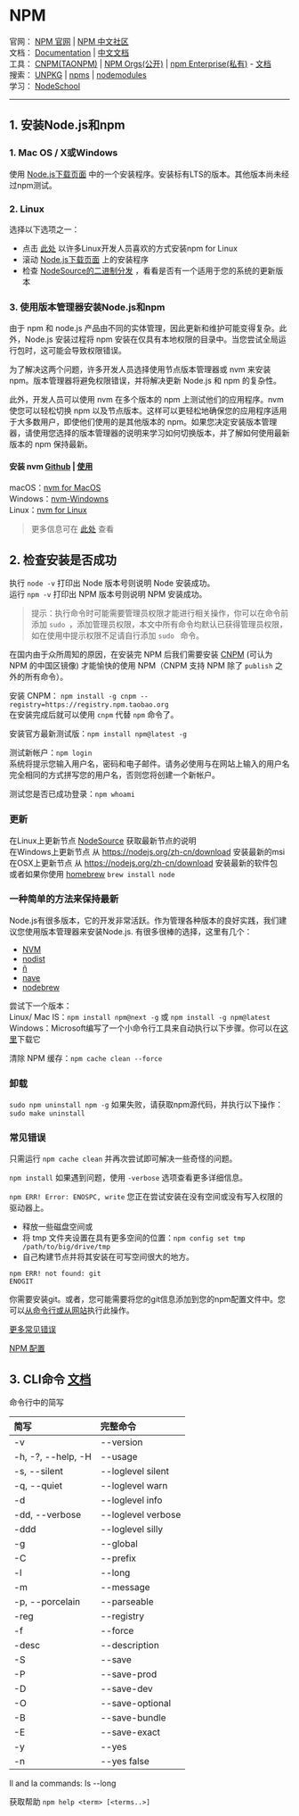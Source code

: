 # NPM

官网：
[NPM 官网](https://www.npmjs.com) | 
[NPM 中文社区](https://npm.community)  
文档：
[Documentation](https://docs.npmjs.com) | 
[中文文档](https://www.npmjs.com.cn)  
工具：
[CNPM(TAONPM)](https://npm.taobao.org) | 
[NPM Orgs(公开)](https://www.npmjs.com/features) | 
[npm Enterprise(私有)](https://www.npm-enterprise.com) - 
[文档](https://npme.npmjs.com/docs/)  
搜索：
[UNPKG](https://unpkg.com/#/) | 
[npms](https://npms.io) | 
[nodemodules](http://node-modules.com)  
学习：
[NodeSchool](https://nodeschool.io/zh-cn/)

---
## 1. 安装Node.js和npm

### 1. Mac OS / X或Windows

使用 [Node.js下载页面](https://nodejs.org/zh-cn/download/) 中的一个安装程序。安装标有LTS的版本。其他版本尚未经过npm测试。  

### 2. Linux

选择以下选项之一：  
* 点击 [此处](https://nodejs.org/zh-cn/download/package-manager/) 以许多Linux开发人员喜欢的方式安装npm for Linux
* 滚动 [Node.js下载页面](https://nodejs.org/zh-cn/download/) 上的安装程序
* 检查 [NodeSource的二进制分发](https://github.com/nodesource/distributions) ，看看是否有一个适用于您的系统的更新版本

### 3. 使用版本管理器安装Node.js和npm

由于 npm 和 node.js 产品由不同的实体管理，因此更新和维护可能变得复杂。此外，Node.js 安装过程将 npm 安装在仅具有本地权限的目录中。当您尝试全局运行包时，这可能会导致权限错误。  

为了解决这两个问题，许多开发人员选择使用节点版本管理器或 nvm 来安装 npm。版本管理器将避免权限错误，并将解决更新 Node.js 和 npm 的复杂性。

此外，开发人员可以使用 nvm 在多个版本的 npm 上测试他们的应用程序。nvm 使您可以轻松切换 npm 以及节点版本。这样可以更轻松地确保您的应用程序适用于大多数用户，即使他们使用的是其他版本的 npm。如果您决定安装版本管理器，请使用您选择的版本管理器的说明来学习如何切换版本，并了解如何使用最新版本的 npm 保持最新。  

#### 安装 nvm [Github](https://github.com/creationix/nvm) | [使用](https://github.com/creationix/nvm/blob/master/README.md#usage)

macOS：[nvm for MacOS](https://github.com/creationix/nvm/blob/master/README.md#installation)  
Windows：[nvm-Windowns](https://github.com/coreybutler/nvm-windows)  
Linux：[nvm for Linux](https://github.com/creationix/nvm/blob/master/README.md#installation)  

> 更多信息可在 [此处](https://nodejs.org/zh-cn/download/package-manager/) 查看

## 2. 检查安装是否成功

执行 `node -v` 打印出 Node 版本号则说明 Node 安装成功。  
运行 `npm -v` 打印出 NPM 版本号则说明 NPM 安装成功。  

> 提示：执行命令时可能需要管理员权限才能进行相关操作，你可以在命令前添加 `sudo `，添加管理员权限，本文中所有命令均默认已获得管理员权限，如在使用中提示权限不足请自行添加 `sudo ` 命令。  

在国内由于众所周知的原因，在安装完 NPM 后我们需要安装 [CNPM](https://npm.taobao.org) (可认为 NPM 的中国区镜像) 才能愉快的使用 NPM（CNPM 支持 NPM 除了 `publish` 之外的所有命令）。  

安装 CNPM： `npm install -g cnpm --registry=https://registry.npm.taobao.org`  
在安装完成后就可以使用 `cnpm` 代替 `npm` 命令了。

安装官方最新测试版：`npm install npm@latest -g`  

测试新帐户：`npm login`  
系统将提示您输入用户名，密码和电子邮件。请务必使用与在网站上输入的用户名完全相同的方式拼写您的用户名，否则您将创建一个新帐户。   

测试您是否已成功登录：`npm whoami`  


### 更新

在Linux上更新节点 [NodeSource](https://github.com/nodesource/distributions) 获取最新节点的说明  
在Windows上更新节点 从 <https://nodejs.org/zh-cn/download> 安装最新的msi  
在OSX上更新节点 从 <https://nodejs.org/zh-cn/download> 安装最新的软件包  
或者如果你使用 [homebrew](http://brew.sh/) `brew install node`  

### 一种简单的方法来保持最新  

Node.js有很多版本，它的开发非常活跃。作为管理各种版本的良好实践，我们建议您使用版本管理器来安装Node.js. 有很多很棒的选择，这里有几个：  
* [NVM](https://github.com/creationix/nvm)
* [nodist](https://github.com/marcelklehr/nodist)
* [ñ](https://github.com/tj/n)
* [nave](https://github.com/isaacs/nave)
* [nodebrew](https://github.com/hokaccha/nodebrew)


尝试下一个版本：  
Linux/ Mac IS：`npm install npm@next -g` 或 `npm install -g npm@latest`  
Windows：Microsoft编写了一个小命令行工具来自动执行以下步骤。你可以在[这里](https://github.com/felixrieseberg/npm-windows-upgrade)下载它  

清除 NPM 缓存：`npm cache clean --force`  

### 卸载
`sudo npm uninstall npm -g` 如果失败，请获取npm源代码，并执行以下操作：`sudo make uninstall`  

### 常见错误

只需运行 `npm cache clean` 并再次尝试即可解决一些奇怪的问题。  

`npm install` 如果遇到问题，使用 `-verbose` 选项查看更多详细信息。  

`npm ERR! Error: ENOSPC, write` 您正在尝试安装在没有空间或没有写入权限的驱动器上。 
* 释放一些磁盘空间或
* 将 tmp 文件夹设置在具有更多空间的位置：`npm config set tmp /path/to/big/drive/tmp`
* 自己构建节点并将其安装在可写空间很大的地方。

```shell
npm ERR! not found: git
ENOGIT
```
你需要安装git。或者，您可能需要将您的git信息添加到您的npm配置文件中。您可以[从命令行或从网站](https://docs.npmjs.com/getting-started/modifying_your_profile_from_command_line)执行此操作。

[更多常见错误](https://docs.npmjs.com/troubleshooting/common-errors)  

[NPM 配置](https://docs.npmjs.com/misc/config)  

## 3. CLI命令 [文档](https://docs.npmjs.com/cli/help) 

命令行中的简写  

| 简写                   | 完整命令      |
| :-------------------- | :----------- |
| -v                    | --version
| -h, -?, --help, -H    | --usage
| -s, --silent          | --loglevel silent
| -q, --quiet           | --loglevel warn
| -d                    | --loglevel info
| -dd, --verbose        | --loglevel verbose
| -ddd                  | --loglevel silly
| -g                    | --global
| -C                    | --prefix
| -l                    | --long
| -m                    | --message
| -p, --porcelain       | --parseable
| -reg                  | --registry
| -f                    | --force
| -desc                 | --description
| -S                    | --save
| -P                    | --save-prod
| -D                    | --save-dev
| -O                    | --save-optional
| -B                    | --save-bundle
| -E                    | --save-exact
| -y                    | --yes
| -n                    | --yes false

ll and la commands: ls --long

获取帮助 `npm help <term> [<terms..>]`  
